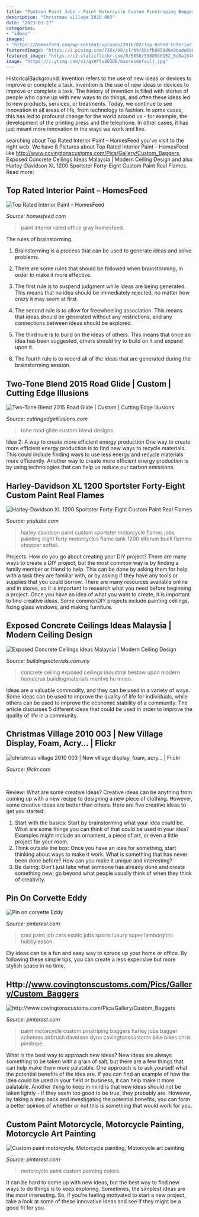 ```yaml
---
title: "Pontoon Paint Jobs ~ Paint Motorcycle Custom Pinstriping Baggers Harley Jobs Bagger Schemes Airbrush Davidson Dyna Covingtonscustoms Bike Bikes Chris Pinstripe"
description: "Christmas village 2010 003"
date: "2023-03-27"
categories:
- "ideas"
images:
- "https://homesfeed.com/wp-content/uploads/2016/02/Top-Rated-Interior-Paint-With-Gray-Wall-And-Chairs-For-Home-Office.jpg"
featuredImage: "https://i.pinimg.com/736x/60/cf/b9/60cfb9858d6e90ada608d9effbe3d028.jpg"
featured_image: "https://c2.staticflickr.com/6/5056/5388560152_8d0a1646f9_b.jpg"
image: "https://i.ytimg.com/vi/gxHYluSO3DE/maxresdefault.jpg"
---
```



HistoricalBackground: Invention refers to the use of new ideas or devices to improve or complete a task.
Invention is the use of new ideas or devices to improve or complete a task. The history of invention is filled with stories of people who came up with new ways to do things, and often these ideas led to new products, services, or treatments. Today, we continue to see innovation in all areas of life, from technology to fashion. In some cases, this has led to profound change for the world around us - for example, the development of the printing press and the telephone. In other cases, it has just meant more innovation in the ways we work and live.

	

		
searching about Top Rated Interior Paint – HomesFeed you've visit to the right web. We have 8 Pictures about Top Rated Interior Paint – HomesFeed like http://www.covingtonscustoms.com/Pics/Gallery/Custom_Baggers, Exposed Concrete Ceilings Ideas Malaysia | Modern Ceiling Design and also Harley-Davidson XL 1200 Sportster Forty-Eight Custom Paint Real Flames. Read more:
		
    
## Top Rated Interior Paint – HomesFeed

<img loading=lazy src="https://homesfeed.com/wp-content/uploads/2016/02/Top-Rated-Interior-Paint-With-Gray-Wall-And-Chairs-For-Home-Office.jpg" onerror="this.onerror=null;this.src='https://tse1.mm.bing.net/th?id=OIP.ovr83Rg4juCSwsFEwwaLXAHaLk&amp;pid=15.1';" alt="Top Rated Interior Paint – HomesFeed">

_Source: homesfeed.com_

>paint interior rated office gray homesfeed. 

	

The rules of brainstorming.
1. Brainstorming is a process that can be used to generate ideas and solve problems.
2. There are some rules that should be followed when brainstorming, in order to make it more effective.

3. The first rule is to suspend judgment while ideas are being generated. This means that no idea should be immediately rejected, no matter how crazy it may seem at first.

4. The second rule is to allow for freewheeling association. This means that ideas should be generated without any restrictions, and any connections between ideas should be explored.

5. The third rule is to build on the ideas of others. This means that once an idea has been suggested, others should try to build on it and expand upon it.

6. The fourth rule is to record all of the ideas that are generated during the brainstorming session.

    
## Two-Tone Blend 2015 Road Glide | Custom | Cutting Edge Illusions

<img loading=lazy src="http://cuttingedgeillusions.com/images/uploads/entries/007.JPG" onerror="this.onerror=null;this.src='https://tse4.mm.bing.net/th?id=OIP.96qWOyli8zZwSqN5ekQg4AHaFj&amp;pid=15.1';" alt="Two-Tone Blend 2015 Road Glide | Custom | Cutting Edge Illusions">

_Source: cuttingedgeillusions.com_

>tone road glide custom blend designs. 

	

Idea 2: A way to create more efficient energy production
One way to create more efficient energy production is to find new ways to recycle materials. This could include finding ways to use less energy and recycle materials more efficiently. Another way to create more efficient energy production is by using technologies that can help us reduce our carbon emissions.

    
## Harley-Davidson XL 1200 Sportster Forty-Eight Custom Paint Real Flames

<img loading=lazy src="https://i.ytimg.com/vi/gxHYluSO3DE/maxresdefault.jpg" onerror="this.onerror=null;this.src='https://tse4.mm.bing.net/th?id=OIP.6tSkdA54mN33jlvNmlsZeQHaEK&amp;pid=15.1';" alt="Harley-Davidson XL 1200 Sportster Forty-Eight Custom Paint Real Flames">

_Source: youtube.com_

>harley davidson paint custom sportster motorcycle flames jobs painting eight forty motorcycles flame tank 1200 xlforum buell flamme chopper softail. 

	

Projects: How do you go about creating your DIY project?
There are many ways to create a DIY project, but the most common way is by finding a family member or friend to help. This can be done by asking them for help with a task they are familiar with, or by asking if they have any tools or supplies that you could borrow. There are many resources available online and in stores, so it is important to research what you need before beginning a project. Once you have an idea of what you want to create, it is important to find creative ideas. Some commonDIY projects include painting ceilings, fixing glass windows, and making furniture.

    
## Exposed Concrete Ceilings Ideas Malaysia | Modern Ceiling Design

<img loading=lazy src="http://buildingmaterials.com.my/wp-content/uploads/2016/01/concrete-ceiling-6.jpg" onerror="this.onerror=null;this.src='https://tse2.mm.bing.net/th?id=OIP.cS3obrP4L5I8yVFmH8whZQHaE8&amp;pid=15.1';" alt="Exposed Concrete Ceilings Ideas Malaysia | Modern Ceiling Design">

_Source: buildingmaterials.com.my_

>concrete ceiling exposed ceilings industrial bestow upon modern homecrux buildingmaterials mentve hu innen. 

	

Ideas are a valuable commodity, and they can be used in a variety of ways. Some ideas can be used to improve the quality of life for individuals, while others can be used to improve the economic stability of a community. The article discusses 5 different ideas that could be used in order to improve the quality of life in a community.

    
## Christmas Village 2010 003 | New Village Display, Foam, Acry… | Flickr

<img loading=lazy src="https://c2.staticflickr.com/6/5056/5388560152_8d0a1646f9_b.jpg" onerror="this.onerror=null;this.src='https://tse3.mm.bing.net/th?id=OIP.CibdRDjFhTJdYuuWMc9lHgHaJ4&amp;pid=15.1';" alt="christmas village 2010 003 | New village display, foam, acry… | Flickr">

_Source: flickr.com_

>. 

	

Review: What are some creative ideas?
Creative ideas can be anything from coming up with a new recipe to designing a new piece of clothing. However, some creative ideas are better than others. Here are five creative ideas to get you started: 
1. Start with the basics: Start by brainstorming what your idea could be. What are some things you can think of that could be used in your idea? Examples might include an ornament, a piece of art, or even a little project for your room. 
2. Think outside the box: Once you have an idea for something, start thinking about ways to make it work. What is something that has never been done before? How can you make it unique and interesting? 
3. Be daring: Don’t just take what someone has already done and create something new; go beyond what people usually think of when they think of creativity.

    
## Pin On Corvette Eddy

<img loading=lazy src="https://i.pinimg.com/736x/7d/cb/a7/7dcba7a399f4c522257121703fa97d30.jpg" onerror="this.onerror=null;this.src='https://tse4.mm.bing.net/th?id=OIP.Ox1aBzF59buf0vC6oAX53wHaLH&amp;pid=15.1';" alt="Pin on corvette Eddy">

_Source: pinterest.com_

>cool paint job cars exotic jobs sports luxury super lamborghini hobbylesson. 

	

Diy ideas can be a fun and easy way to spruce up your home or office. By following these simple tips, you can create a less expensive but more stylish space in no time.

    
## Http://www.covingtonscustoms.com/Pics/Gallery/Custom_Baggers

<img loading=lazy src="https://i.pinimg.com/736x/26/7f/ad/267fad9a2c346165f82de195b73801e6.jpg" onerror="this.onerror=null;this.src='https://tse4.mm.bing.net/th?id=OIP.DvNSVDyyydjYOK9QuNh-BgHaE6&amp;pid=15.1';" alt="http://www.covingtonscustoms.com/Pics/Gallery/Custom_Baggers">

_Source: pinterest.com_

>paint motorcycle custom pinstriping baggers harley jobs bagger schemes airbrush davidson dyna covingtonscustoms bike bikes chris pinstripe. 

	

What is the best way to approach new ideas?
New ideas are always something to be taken with a grain of salt, but there are a few things that can help make them more palatable. One approach is to ask yourself what the potential benefits of the idea are. If you can find an example of how the idea could be used in your field or business, it can help make it more palatable. Another thing to keep in mind is that new ideas should not be taken lightly - if they seem too good to be true, they probably are. However, by taking a step back and investigating the potential benefits, you can form a better opinion of whether or not this is something that would work for you.

    
## Custom Paint Motorcycle, Motorcycle Painting, Motorcycle Art Painting

<img loading=lazy src="https://i.pinimg.com/736x/60/cf/b9/60cfb9858d6e90ada608d9effbe3d028.jpg" onerror="this.onerror=null;this.src='https://tse4.mm.bing.net/th?id=OIP.0medRI2H3v9aUq1h1mkAGAHaLH&amp;pid=15.1';" alt="Custom paint motorcycle, Motorcycle painting, Motorcycle art painting">

_Source: pinterest.com_

>motorcycle paint custom painting colors. 

	

It can be hard to come up with new ideas, but the best way to find new ways to do things is to keep exploring. Sometimes, the simplest ideas are the most interesting. So, if you're feeling motivated to start a new project, take a look at some of these innovative ideas and see if they might be a good fit for you.

